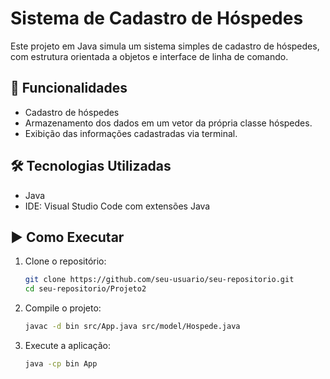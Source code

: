 # Sistema de Cadastro de Hóspedes

Este projeto em Java simula um sistema simples de cadastro de hóspedes, com estrutura orientada a objetos e interface de linha de comando.

## 🚀 Funcionalidades

- Cadastro de hóspedes
- Armazenamento dos dados em um vetor da própria classe hóspedes.
- Exibição das informações cadastradas via terminal.

## 🛠️ Tecnologias Utilizadas
- Java
- IDE: Visual Studio Code com extensões Java

## ▶️ Como Executar

1. Clone o repositório:
   ```bash
   git clone https://github.com/seu-usuario/seu-repositorio.git
   cd seu-repositorio/Projeto2

2. Compile o projeto:
   ```bash
   javac -d bin src/App.java src/model/Hospede.java
   ```
3. Execute a aplicação:
   ```bash
   java -cp bin App
   ```
